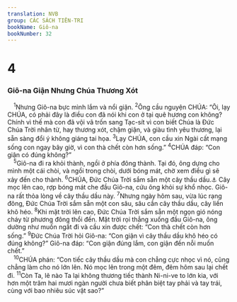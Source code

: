 ```yaml
---
translation: NVB
group: CÁC SÁCH TIÊN-TRI
bookName: Giô-na 
bookNumber: 32
---
```


<div class="title"><h1>4</h1><h3>Giô-na Giận Nhưng Chúa Thương Xót </h3></div>
<span class="verse gion_4_1"> <sup>1</sup>Nhưng Giô-na bực mình lắm và nổi giận. </span>
<span class="verse gion_4_2"><sup>2</sup>Ông cầu nguyện CHÚA: “Ôi, lạy CHÚA, có phải đây là điều con đã nói khi con ở tại quê hương con không? Chính vì thế mà con đã vội vã trốn sang Tạc-sít vì con biết Chúa là Đức Chúa Trời nhân từ, hay thương xót, chậm giận, và giàu tình yêu thương, lại sẵn sàng đổi ý không giáng tai họa. </span>
<span class="verse gion_4_3"><sup>3</sup>Lạy CHÚA, con cầu xin Ngài cất mạng sống con ngay bây giờ, vì con thà chết còn hơn sống.” </span>
<span class="verse gion_4_4"><sup>4</sup>CHÚA đáp: “Con giận có đúng không?” <br/></span>
<span class="verse gion_4_5"> <sup>5</sup>Giô-na đi ra khỏi thành, ngồi ở phía đông thành. Tại đó, ông dựng cho mình một cái chòi, và ngồi trong chòi, dưới bóng mát, chờ xem điều gì sẽ xảy đến cho thành. </span>
<span class="verse gion_4_6"><sup>6</sup>CHÚA, Đức Chúa Trời sắm sẵn một cây thầu dầu.<a data-toggle="tooltip" data-placement="bottom" title="LXX dịch là ‘dây bí/bầu.’ Cả hai loại thảo mộc này đều có lá to và dễ héo. Bản Hy-bá không xác định ‘dây leo’ hoặc ‘cây’">⚓</a> Cây mọc lên cao, rợp bóng mát che đầu Giô-na, cứu ông khỏi sự khổ nhọc. Giô-na rất thỏa lòng về cây thầu dầu này. </span>
<span class="verse gion_4_7"><sup>7</sup>Nhưng ngày hôm sau, vừa lúc rạng đông, Đức Chúa Trời sắm sẵn một con sâu, sâu cắn cây thầu dầu, cây liền khô héo. </span>
<span class="verse gion_4_8"><sup>8</sup>Khi mặt trời lên cao, Đức Chúa Trời sắm sẵn một ngọn gió nóng cháy từ phương đông thổi đến. Mặt trời rọi thẳng xuống đầu Giô-na, ông dường như muốn ngất đi và cầu xin được chết: “Con thà chết còn hơn sống.” </span>
<span class="verse gion_4_9"><sup>9</sup>Đức Chúa Trời hỏi Giô-na: “Con giận vì cây thầu dầu khô héo có đúng không?” Giô-na đáp: “Con giận đúng lắm, con giận đến nỗi muốn chết.” <br/></span>
<span class="verse gion_4_10"> <sup>10</sup>CHÚA phán: “Con tiếc cây thầu dầu mà con chẳng cực nhọc vì nó, cũng chẳng làm cho nó lớn lên. Nó mọc lên trong một đêm, đêm hôm sau lại chết đi. </span>
<span class="verse gion_4_11"><sup>11</sup>Còn Ta, lẽ nào Ta lại không thương tiếc thành Ni-ni-ve to lớn kia, với hơn một trăm hai mươi ngàn người chưa biết phân biệt tay phải và tay trái, cùng với bao nhiêu súc vật sao?” <br/></span>
